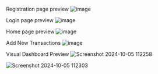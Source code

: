 Registration page preview
![image](https://github.com/user-attachments/assets/aefeb40c-d729-44ca-b716-6c3f06e4767f)

Login page preview
![image](https://github.com/user-attachments/assets/22e1c01a-65e8-4ee8-9d09-839b140bffd8)

Home page preview
![image](https://github.com/user-attachments/assets/cc6c809e-335b-47d6-aafa-7f11cb2b0afa)

Add New Transactions
![image](https://github.com/user-attachments/assets/03ed7599-9a6f-4039-a4c4-80943c7dab52)

Visual Dashboard Preview
![Screenshot 2024-10-05 112258](https://github.com/user-attachments/assets/c70e64dc-7d41-4d03-8bd5-98971a5fd7c2)

![Screenshot 2024-10-05 112303](https://github.com/user-attachments/assets/36544608-7cf7-48a8-ae53-2f8033971d7f)
